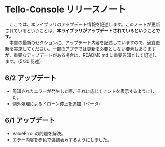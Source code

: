 # Tello-Console リリースノート
　ここでは、本ライブラリのアップデート情報を記述します。このノートが更新されているということは、**本ライブラリがアップデートされているということです。** 
<br>
　本書の最新のセクションに、アップデート内容を記述していますので、適宜更新を実施してください。一部のアプデでは更新を必要としない要素もありますが、重要なアップデートがある場合は、README.md に重要告知として記述します。（5/30 記述）
## 6/2 アップデート
- 周知されたエラーが発生した際、それに応じてヒントを表示するようにした。
- 例外処理によるドローン停止を追加（ベータ）
## 6/1 アップデート
- ValueError の問題を解決。
- エラー内容を赤色で強調表示するようにしました。